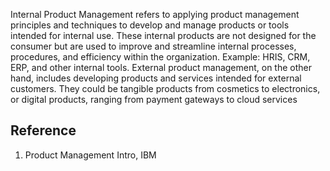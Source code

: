 Internal Product Management refers to applying product management principles and techniques to develop and manage products or tools intended for internal use. These internal products are not designed for the consumer but are used to improve and streamline internal processes, procedures, and efficiency within the organization. Example: HRIS, CRM, ERP, and other internal tools. 
External product management, on the other hand, includes developing products and services intended for external customers. They could be tangible products from cosmetics to electronics, or digital products, ranging from payment gateways to cloud services
## Reference
1. Product Management Intro, IBM